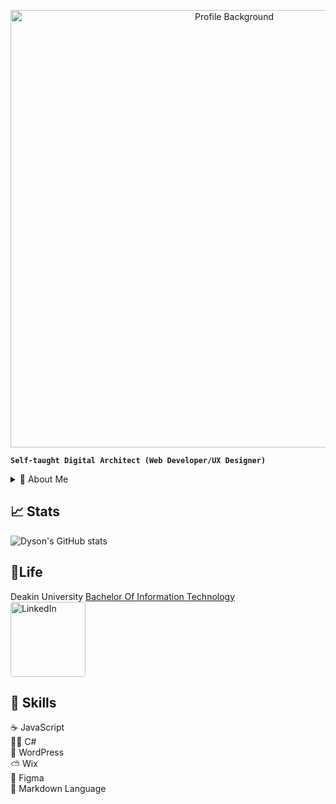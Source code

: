 
<p align="center">
    <img src="https://media.licdn.com/dms/image/v2/D5616AQGfBgNro9Lidg/profile-displaybackgroundimage-shrink_350_1400/profile-displaybackgroundimage-shrink_350_1400/0/1715685057863?e=1736985600&v=beta&t=cEqwZHEQiDbu7bMAdEaR-WCxL3SSAV3vMv0GLsGJOTM" alt="Profile Background" width="700"/>
</p>

**`Self-taught Digital Architect (Web Developer/UX Designer)`**

<details>
  <summary> 🎈 About Me</summary>
  I am a passionate and driven developer and designer, dedicated to leaving my mark on the digital landscape by building meaningful projects step by step. My work is rooted in a commitment to quality and creativity, as I take every project from concept to completion. Each line of code I write is purposefully crafted to solve real-world problems and bring innovative ideas to life.

  My approach begins with meticulous planning and thoughtful design, ensuring that each project has a strong foundation. From there, I move into the development phase, where I focus on translating ideas into functional, user-friendly applications. With a blend of technical skill and creative insight, I’m constantly striving to enhance user experiences and contribute solutions that make a tangible difference.
</details>

## 📈 Stats
![Dyson's GitHub stats](https://github-readme-stats.vercel.app/api?username=Trooper024&show_icons=true&theme=radical)

## 🌿Life
Deakin University [Bachelor Of Information Technology](https://www.deakin.edu.au/course/bachelor-information-technology)  
<a href="https://www.linkedin.com/in/dyson-yong-shen-tan/" target="_blank">
    <img src="https://logos-world.net/wp-content/uploads/2020/04/Linkedin-Logo.png" alt="LinkedIn" width="120" style="border-radius: 4px;"/>
</a>  
## 💫 Skills

☕ JavaScript  
🧑‍💻 C#  
📝 WordPress  
⛅ Wix  
📔 Figma  
📎 Markdown Language
